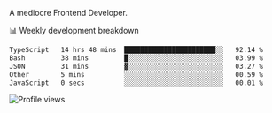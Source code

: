 A mediocre Frontend Developer.

📊 Weekly development breakdown
<!--START_SECTION:waka-->

```txt
TypeScript   14 hrs 48 mins  ███████████████████████░░   92.14 %
Bash         38 mins         █░░░░░░░░░░░░░░░░░░░░░░░░   03.99 %
JSON         31 mins         ▓░░░░░░░░░░░░░░░░░░░░░░░░   03.27 %
Other        5 mins          ░░░░░░░░░░░░░░░░░░░░░░░░░   00.59 %
JavaScript   0 secs          ░░░░░░░░░░░░░░░░░░░░░░░░░   00.01 %
```

<!--END_SECTION:waka-->

<img src="https://gpvc.arturio.dev/iqbalfasri" alt="Profile views"/>
